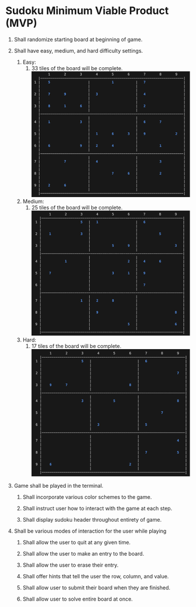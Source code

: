 # Sudoku Minimum Viable Product (MVP)

1. Shall randomize starting board at beginning of game.

2. Shall have easy, medium, and hard difficulty settings.
    1. Easy:
        1. 33 tiles of the board will be complete.
        ![Easy](../images/easy.png)
    2. Medium:
        1. 25 tiles of the board will be complete.
        ![Medium](../images/medium.png)
    3. Hard:
        1. 17 tiles of the board will be complete.
        ![Hard](../images/hard.png)
3. Game shall be played in the terminal.
    
    1. Shall incorporate various color schemes to the game.
        
    2. Shall instruct user how to interact with the game at each step.
        
    3. Shall display sudoku header throughout entirety of game.
4. Shall be various modes of interaction for the user while playing
    1. Shall allow the user to quit at any given time.
    
    2. Shall allow the user to make an entry to the board.
        
    3. Shall allow the user to erase their entry.
         
    4. Shall offer hints that tell the user the row, column, and value.
        
    5. Shall allow user to submit their board when they are finished.
        
    6. Shall allow user to solve entire board at once.
        